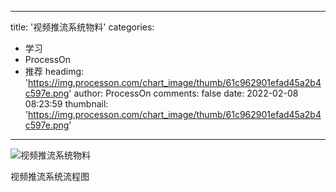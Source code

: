 
---
title: '视频推流系统物料'
categories: 
 - 学习
 - ProcessOn
 - 推荐
headimg: 'https://img.processon.com/chart_image/thumb/61c962901efad45a2b4c597e.png'
author: ProcessOn
comments: false
date: 2022-02-08 08:23:59
thumbnail: 'https://img.processon.com/chart_image/thumb/61c962901efad45a2b4c597e.png'
---

<div>   
<img class="thumb" alt="视频推流系统物料" src="https://img.processon.com/chart_image/thumb/61c962901efad45a2b4c597e.png" referrerpolicy="no-referrer">
<p>视频推流系统流程图</p>  
</div>
            